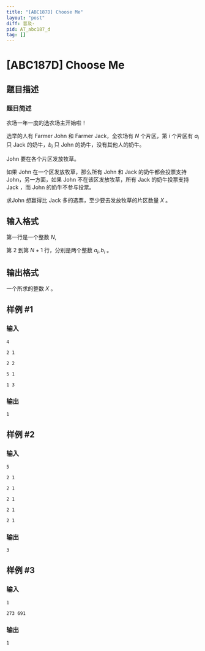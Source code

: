 ```yaml
---
title: "[ABC187D] Choose Me"
layout: "post"
diff: 普及-
pid: AT_abc187_d
tag: []
---
```


# [ABC187D] Choose Me

## 题目描述

### 题目简述
农场一年一度的选农场主开始啦！

选举的人有 Farmer John 和 Farmer Jack，全农场有 $N$ 个片区，第 $i$ 个片区有 $a_i$ 只 Jack 的奶牛，$b_i$ 只 John 的奶牛，没有其他人的奶牛。

John 要在各个片区发放牧草。

如果 John 在一个区发放牧草，那么所有 John 和 Jack 的奶牛都会投票支持 John，另一方面，如果 John 不在该区发放牧草，所有 Jack 的奶牛投票支持 Jack ，而 John 的奶牛不参与投票。

求John 想赢得比 Jack 多的选票，至少要去发放牧草的片区数量 $X$ 。

## 输入格式

第一行是一个整数 $N$,

第 $2$ 到第 $N+1$ 行，分别是两个整数 $a_i, b_i$ 。

## 输出格式

一个所求的整数 $X$ 。

## 样例 #1

### 输入

```
4
2 1
2 2
5 1
1 3
```

### 输出

```
1
```

## 样例 #2

### 输入

```
5
2 1
2 1
2 1
2 1
2 1
```

### 输出

```
3
```

## 样例 #3

### 输入

```
1
273 691
```

### 输出

```
1
```

